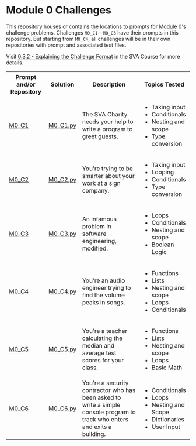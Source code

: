 # Module 0 Challenges

This repository houses or contains the locations to prompts for Module 0's challenge problems. Challenges `M0_C1` - `M0_C3` have their prompts in this repository. But starting from `M0_C4`, all challenges will be in their own repositories with prompt and associated test files.

Visit [0.3.2 - Explaining the Challenge Format](https://sva.thinkific.com/courses/take/sva-module-0/lessons/11056323-0-3-2-explaining-the-challenge-format-from-here-on-out) in the SVA Course for more details.

<table>
  <tr>
    <th>Prompt and/or Repository</th>
    <th>Solution</th>
    <th>Description</th>
    <th>Topics Tested</th>
  </tr>
  <tr> <!-- M0_C1 -->
    <td><a href="/M0_C1.md">M0_C1</a></td>
    <td>
      <a href="https://github.com/Static-Void-Academy/Module0-Solutions/blob/master/M0_C1.py">M0_C1.py</a>
    </td>
    <td>The SVA Charity needs your help to write a program to greet guests.</td>
    <td>
      <ul>
        <li>Taking input</li>
        <li>Conditionals</li>
        <li>Nesting and scope</li>
        <li>Type conversion</li>
      </ul>
    </td>
  </tr>
  <tr> <!-- M0_C2 -->
    <td><a href="/M0_C2.md">M0_C2</a></td>
    <td>
      <a href="https://github.com/Static-Void-Academy/Module0-Solutions/blob/master/M0_C2.py">M0_C2.py</a>
    </td>
    <td>You're trying to be smarter about your work at a sign company.</td>
    <td>
      <ul>
        <li>Taking input</li>
        <li>Looping</li>
        <li>Conditionals</li>
        <li>Type conversion</li>
      </ul>
    </td>
  </tr>
  <tr> <!-- M0_C3 -->
    <td><a href="/M0_C3.md">M0_C3</a></td>
    <td>
      <a href="https://github.com/Static-Void-Academy/Module0-Solutions/blob/master/M0_C3.py">M0_C3.py</a>
    </td>
    <td>An infamous problem in software engineering, modified.</td>
    <td>
      <ul>
        <li>Loops</li>
        <li>Conditionals</li>
        <li>Nesting and scope</li>
        <li>Boolean Logic</li>
      </ul>
    </td>
  </tr>
  <tr> <!-- M0_C4 -->
    <td><a href="https://github.com/Static-Void-Academy/M0_C4">M0_C4</a></td>
    <td>
      <a href="https://github.com/Static-Void-Academy/Module0-Solutions/blob/master/M0_C4.py">M0_C4.py</a>
    </td>
    <td>You're an audio engineer trying to find the volume peaks in songs.</td>
    <td>
      <ul>
        <li>Functions</li>
        <li>Lists</li>
        <li>Nesting and scope</li>
        <li>Loops</li>
        <li>Conditionals</li>
      </ul>
    </td>
  </tr>
  <tr> <!-- M0_C5 -->
    <td><a href="https://github.com/Static-Void-Academy/M0_C5">M0_C5</a></td>
    <td>
      <a href="https://github.com/Static-Void-Academy/Module0-Solutions/blob/master/M0_C5.py">M0_C5.py</a>
    </td>
    <td>You're a teacher calculating the median and average test scores for your class.</td>
    <td>
      <ul>
        <li>Functions</li>
        <li>Lists</li>
        <li>Nesting and scope</li>
        <li>Loops</li>
        <li>Basic Math</li>
      </ul>
    </td>
  </tr>
  <tr> <!-- M0_C6 -->
    <td><a href="https://github.com/Static-Void-Academy/M0_C6">M0_C6</a></td>
    <td>
      <a href="https://github.com/Static-Void-Academy/Module0-Solutions/blob/master/M0_C6.py">M0_C6.py</a>
    </td>
    <td>You're a security contractor who has been asked to write a simple console program to track who enters and exits a building.</td>
    <td>
      <ul>
        <li>Conditionals</li>
        <li>Loops</li>
        <li>Nesting and Scope</li>
        <li>Dictionaries</li>
        <li>User Input</li>
      </ul>
    </td>
  </tr>
</table>
